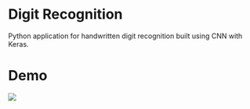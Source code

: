
# Digit Recognition
Python application for handwritten digit recognition built using CNN with Keras.

# Demo
![](demo.gif)